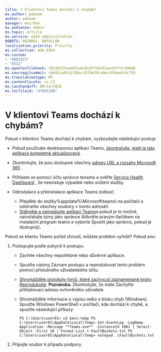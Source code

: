 ```yaml
---
title: V klientovi Teams dochází k chybám?
ms.author: pebaum
author: pebaum
manager: mnirkhe
ms.audience: Admin
ms.topic: article
ms.service: o365-administration
ROBOTS: NOINDEX, NOFOLLOW
localization_priority: Priority
ms.collection: Adm_O365
ms.custom:
- "9002323"
- "4512"
ms.openlocfilehash: 39310233eae83ceb18c6ff82451ae747f3c50048
ms.sourcegitcommit: c6692ce0fa1358ec3529e59ca0ecdfdea4cdc759
ms.translationtype: MT
ms.contentlocale: cs-CZ
ms.lasthandoff: 09/14/2020
ms.locfileid: "47691100"
---
```

# <a name="teams-client-crashing"></a>V klientovi Teams dochází k chybám?

Pokud v klientovi Teams dochází k chybám, vyzkoušejte následující postup:

- Pokud používáte desktopovou aplikaci Teams, [zkontrolujte, jestli je tato aplikace kompletně aktualizovaná](https://support.office.com/article/Update-Microsoft-Teams-535a8e4b-45f0-4f6c-8b3d-91bca7a51db1).

- Zkontrolujte, že jsou dostupné všechny [adresy URL a rozsahy Microsoft 365](https://docs.microsoft.com/microsoftteams/connectivity-issues) .

- Přihlaste se pomocí účtu správce tenanta a ověřte [Service Health Dashboard](https://docs.microsoft.com/office365/enterprise/view-service-health) , že neexistuje výpadek nebo snížení služby.

- Odinstalace a přeinstalace aplikace Teams (odkaz)
    - Přejděte do složky%appdata%\Microsoft\teams\ na počítači a odstraňte všechny soubory v tomto adresáři.
    - [Stáhněte a nainstalujte aplikaci Teams](https://www.microsoft.com/microsoft-365/microsoft-teams/group-chat-software#office-DesktopAppDownload-ofoushy)a pokud je to možné, nainstalujte týmy jako správce (klikněte pravým tlačítkem na instalační program teams a vyberte Spustit jako správce, pokud je dostupný).

Pokud se klientu Teams pořád zhroutí, můžete problém vyřešit? Pokud ano:

1. Postupujte podle pokynů k postupu.
    - Zavřete všechny nepotřebné nebo důvěrné aplikace.
    - Spusťte nástroj Záznam postupu a reprodukovat tento problém pomocí příslušného uživatelského účtu.
    - [Shromážděte protokoly týmů, které zachycují zaznamenané kroky Reprodukujte](https://docs.microsoft.com/microsoftteams/log-files). **Poznámka**: Zkontrolujte, že máte Zachyťte přihlašovací adresu ovlivněného uživatele.
    - Shromážděte informace o výpisu nebo o bloku chyb (Windows). Spusťte Windows PowerShell v počítači, kde dochází k chybě, a spusťte následující příkazy:

        `
        PS C:\Users\user01> cd $env:temp
        PS C:\Users\user01\AppData\Local\Temp> Get-EventLog -LogName Application -Message "*Teams.exe*" -InstanceId 1001 | Select-Object -First 10 | Format-List > FaultBuckets.txt
        PS C:\Users\user01\AppData\Local\Temp> notepad .\FaultBuckets.txt
        `
    
2. Připojte soubor k případu podpory.
